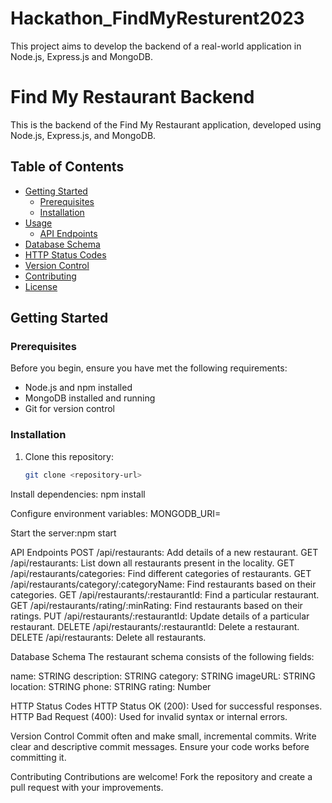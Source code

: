 # Hackathon_FindMyResturent2023
This project aims to develop the backend of a real-world application in Node.js, Express.js and MongoDB.

# Find My Restaurant Backend

This is the backend of the Find My Restaurant application, developed using Node.js, Express.js, and MongoDB.

## Table of Contents

- [Getting Started](#getting-started)
  - [Prerequisites](#prerequisites)
  - [Installation](#installation)
- [Usage](#usage)
  - [API Endpoints](#api-endpoints)
- [Database Schema](#database-schema)
- [HTTP Status Codes](#http-status-codes)
- [Version Control](#version-control)
- [Contributing](#contributing)
- [License](#license)

## Getting Started

### Prerequisites

Before you begin, ensure you have met the following requirements:

- Node.js and npm installed
- MongoDB installed and running
- Git for version control

### Installation

1. Clone this repository:

   ```bash
   git clone <repository-url>


Install dependencies:
npm install

Configure environment variables:
MONGODB_URI=<your-mongodb-uri>

Start the server:npm start


API Endpoints
POST /api/restaurants: Add details of a new restaurant.
GET /api/restaurants: List down all restaurants present in the locality.
GET /api/restaurants/categories: Find different categories of restaurants.
GET /api/restaurants/category/:categoryName: Find restaurants based on their categories.
GET /api/restaurants/:restaurantId: Find a particular restaurant.
GET /api/restaurants/rating/:minRating: Find restaurants based on their ratings.
PUT /api/restaurants/:restaurantId: Update details of a particular restaurant.
DELETE /api/restaurants/:restaurantId: Delete a restaurant.
DELETE /api/restaurants: Delete all restaurants.

Database Schema
The restaurant schema consists of the following fields:

name: STRING
description: STRING
category: STRING
imageURL: STRING
location: STRING
phone: STRING
rating: Number

HTTP Status Codes
HTTP Status OK (200): Used for successful responses.
HTTP Bad Request (400): Used for invalid syntax or internal errors.

Version Control
Commit often and make small, incremental commits.
Write clear and descriptive commit messages.
Ensure your code works before committing it.


Contributing
Contributions are welcome! Fork the repository and create a pull request with your improvements.
